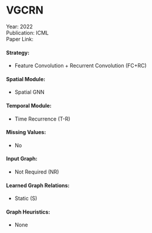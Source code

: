 # VGCRN

Year: 2022  
Publication: ICML  
Paper Link:

#### Strategy:

- Feature Convolution + Recurrent Convolution (FC+RC)

#### Spatial Module:

- Spatial GNN

#### Temporal Module:

- Time Recurrence (T-R)

#### Missing Values:

- No

#### Input Graph:

- Not Required (NR)

#### Learned Graph Relations:

- Static (S)

#### Graph Heuristics:

- None
